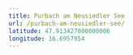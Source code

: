 ```yaml
---
title: Purbach am Neusiedler See
url: /purbach-am-neusiedler-see/
latitude: 47.913427000000006
longitude: 16.6957954
---
```

